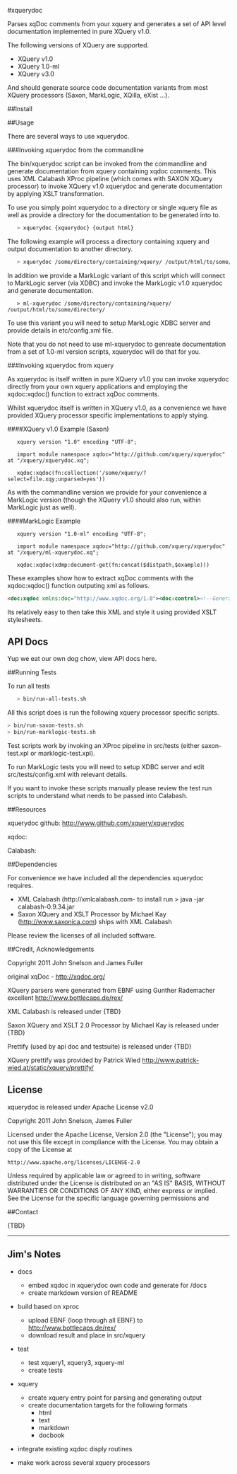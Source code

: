 #xquerydoc

Parses xqDoc comments from your xquery and generates a set of API
level documentation implemented in pure XQuery v1.0.

The following versions of XQuery are supported.

  * XQuery v1.0 
  * XQuery 1.0-ml
  * XQuery v3.0 

And should generate source code documentation variants from most
XQuery processors (Saxon, MarkLogic, XQilla, eXist ...).



##Install



##Usage

There are several ways to use xquerydoc.

###Invoking xquerydoc from the commandline

The  bin/xquerydoc script can be invoked from the commandline and
generate documentation from xquery containing xqdoc comments. This
uses XML Calabash XProc pipeline (which comes with SAXON XQuery
processor) to invoke XQuery v1.0 xquerydoc and generate documentation
by applying XSLT transformation.

To use you simply point xquerydoc to a directory or single xquery file
as well as provide a directory for the documentation to be generated
into to.

```bash
   > xquerydoc {xquerydoc} {output html}
```

The following example will process a directory containing xquery and
output documentation to another directory.

```bash
   > xquerydoc /some/directory/containing/xquery/ /output/html/to/some/directory/
```

In addition we provide a MarkLogic variant of this script which will
connect to MarkLogic server (via XDBC) and invoke the MarkLogic v1.0
xquerydoc and generate documentation.

```
   > ml-xquerydoc /some/directory/containing/xquery/ /output/html/to/some/directory/
```

To use this variant you will need to setup MarkLogic XDBC server and
provide details in etc/config.xml file.

Note that you do not need to use ml-xquerydoc to genreate
documentation from a set of 1.0-ml version scripts, xquerydoc will do
that for you. 

###Invoking xquerydoc from xquery

As xquerydoc is itself written in pure XQuery v1.0  you can invoke xquerydoc directly
from your own xquery applications and employing the xqdoc:xqdoc() function to extract xqDoc comments.

Whilst xquerydoc itself is written in XQuery v1.0, as a convenience we have provided XQuery processor specific 
implementations to apply stying.

####XQuery v1.0 Example (Saxon)
```xquery
   xquery version "1.0" encoding "UTF-8";

   import module namespace xqdoc="http://github.com/xquery/xquerydoc" at "/xquery/xquerydoc.xq";

   xqdoc:xqdoc(fn:collection('/some/xquery/?select=file.xqy;unparsed=yes')) 
```
As with the commandline version we provide for your convenience a
MarkLogic version (though the XQuery v1.0 should also run, within
MarkLogic just as well). 

####MarkLogic Example
```xquery
   xquery version "1.0-ml" encoding "UTF-8";

   import module namespace xqdoc="http://github.com/xquery/xquerydoc" at "/xquery/ml-xquerydoc.xq";

   xqdoc:xqdoc(xdmp:document-get(fn:concat($distpath,$example))) 
```

These examples show how to extract xqDoc comments with the
xqdoc:xqdoc() function outputing xml as follows.

```xml
<doc:xqdoc xmlns:doc="http://www.xqdoc.org/1.0"><doc:control><!--Generated by xquerydoc: http://github.com/xquery/xquerydoc--><doc:date/><doc:version>N/A</doc:version></doc:control><doc:module type="main"><doc:uri/><doc:comment><doc:description> &#xD;  This main module controls the presentation of the home page for&#xD;  xqDoc.  The home page will list all of the library and main modules&#xD;  contained in the 'xqDoc' collection.&#xD;  The mainline function invokes only the&#xD;  method to generate the HTML for the xqDoc home page.  A parameter of type &#xD;  xs:boolean is passed to indicate whether links on the page should be constructed &#xD;  to static HTML pages (for off-line viewing) or to XQuery scripts for dynamic&#xD;  real-time viewing.&#xD; &#xD;  </doc:description><doc:author> Darin McBeath&#xD;  </doc:author><doc:since> June 9, 2006&#xD;  </doc:since><doc:version> 1.3&#xD;</doc:version></doc:comment></doc:module><doc:variables/><doc:functions/></doc:xqdoc>
```

Its relatively easy to then take this XML and style it using provided
XSLT stylesheets.



## API Docs

Yup we eat our own dog chow, view API docs here.


##Running Tests

To run all tests

```bash
   > bin/run-all-tests.sh
```

All this script does is run the following xquery processor specific scripts.

```bash
> bin/run-saxon-tests.sh 
> bin/run-marklogic-tests.sh
```

Test scripts work by invoking an XProc pipeline in src/tests (either saxon-test.xpl or marklogic-test.xpl).

To run MarkLogic tests you will need to setup XDBC server and edit
src/tests/config.xml with relevant details.

If you want to invoke these scripts manually please review the test
run scripts to understand what needs to be passed into Calabash.


##Resources

xquerydoc github: http://www.github.com/xquery/xquerydoc

xqdoc: 

Calabash:

##Dependencies

For convenience we have included all the dependencies xquerydoc
requires.

  * XML Calabash (http://xmlcalabash.com- to install run > java -jar calabash-0.9.34.jar
  * Saxon XQuery and XSLT Processor by Michael Kay (http://www.saxonica.com)  ships with XML Calabash

Please review the licenses of all included software.

##Credit, Acknowledgements

Copyright 2011 John Snelson and James Fuller

original xqDoc - http://xqdoc.org/

XQuery parsers were generated from EBNF using Gunther Rademacher
excellent http://www.bottlecaps.de/rex/

XML Calabash is released under {TBD}

Saxon XQuery and XSLT 2.0 Processor by Michael Kay is released under {TBD}

Prettify (used by api doc and testsuite) is released under {TBD}

XQuery prettify was provided by Patrick Wied
http://www.patrick-wied.at/static/xquery/prettify/ 


## License

xquerydoc is released under Apache License v2.0

Copyright 2011 John Snelson, James Fuller

Licensed under the Apache License, Version 2.0 (the "License");
you may not use this file except in compliance with the License.
You may obtain a copy of the License at

    http://www.apache.org/licenses/LICENSE-2.0

Unless required by applicable law or agreed to in writing, software
distributed under the License is distributed on an "AS IS" BASIS,
WITHOUT WARRANTIES OR CONDITIONS OF ANY KIND, either express or implied.
See the License for the specific language governing permissions and




##Contact


{TBD}









--------------------------------

Jim's Notes
-----------

* docs
  * embed xqdoc in xquerydoc own code and generate for /docs
  * create markdown version of README

* build based on xproc
  * upload EBNF (loop through all EBNF) to http://www.bottlecaps.de/rex/ 
  * download result and place in src/xquery
  
* test
  * test xquery1, xquery3, xquery-ml
  * create tests 

* xquery
  * create xquery entry point for parsing and generating output
  * create documentation targets for the following formats
    * html
    * text
    * markdown
    * docbook

* integrate existing xqdoc disply routines

* make work across several xquery processors

